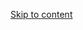 [Skip to content](https://www.airbnb.co.in/rooms/1119198480825500272?source_impression_id=p3_1753716577_P3-6LkU4pcyr7Xqn&guests=2&adults=2&check_in=2025-08-17&check_out=2025-08-18#site-content)
